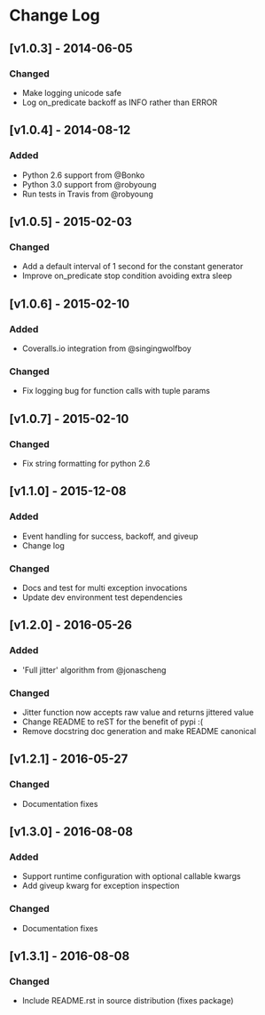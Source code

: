 # Change Log

## [v1.0.3] - 2014-06-05
### Changed
- Make logging unicode safe
- Log on_predicate backoff as INFO rather than ERROR

## [v1.0.4] - 2014-08-12
### Added
- Python 2.6 support from @Bonko
- Python 3.0 support from @robyoung
- Run tests in Travis from @robyoung

## [v1.0.5] - 2015-02-03
### Changed
- Add a default interval of 1 second for the constant generator
- Improve on_predicate stop condition avoiding extra sleep

## [v1.0.6] - 2015-02-10
### Added
- Coveralls.io integration from @singingwolfboy

### Changed
- Fix logging bug for function calls with tuple params

## [v1.0.7] - 2015-02-10

### Changed
- Fix string formatting for python 2.6

## [v1.1.0] - 2015-12-08
### Added
- Event handling for success, backoff, and giveup
- Change log

### Changed
- Docs and test for multi exception invocations
- Update dev environment test dependencies

## [v1.2.0] - 2016-05-26
### Added
- 'Full jitter' algorithm from @jonascheng

### Changed
- Jitter function now accepts raw value and returns jittered value
- Change README to reST for the benefit of pypi :(
- Remove docstring doc generation and make README canonical

## [v1.2.1] - 2016-05-27
### Changed
- Documentation fixes

## [v1.3.0] - 2016-08-08
### Added
- Support runtime configuration with optional callable kwargs
- Add giveup kwarg for exception inspection

### Changed
- Documentation fixes

## [v1.3.1] - 2016-08-08
### Changed
- Include README.rst in source distribution (fixes package)
